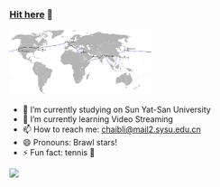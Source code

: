 ### [Hit here](https://github.com/Monaco12138) 👋


<img src="https://github.com/Monaco12138/Monaco12138/blob/main/test.png" width="50%">

- 🔭 I’m currently studying on Sun Yat-San University
- 🌱 I’m currently learning Video Streaming
- 📫 How to reach me: chaibli@mail2.sysu.edu.cn
- 😄 Pronouns: Brawl stars!
- ⚡ Fun fact: tennis 🎾


![](https://github-readme-stats.vercel.app/api?username=Monaco12138)
